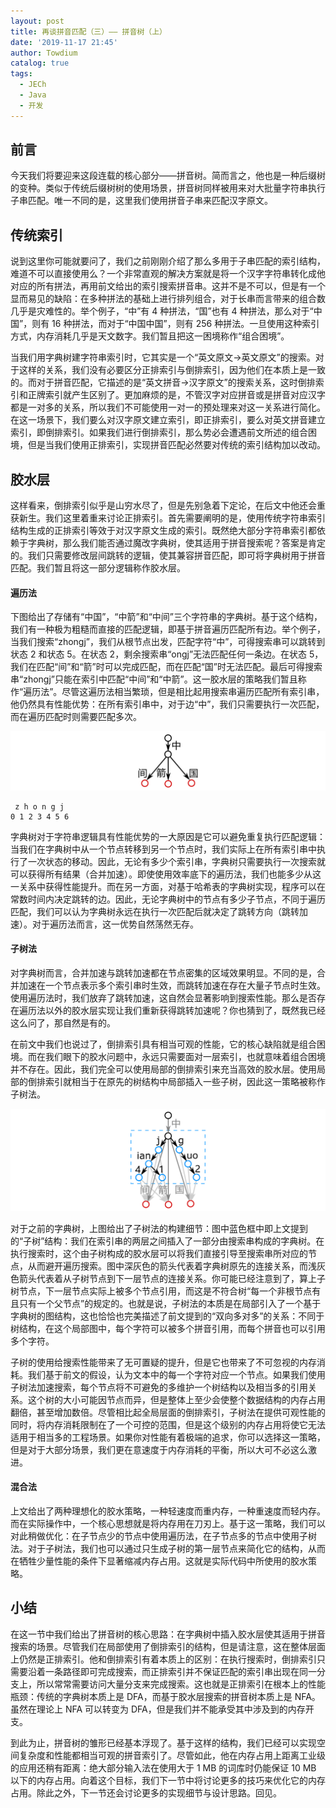 ```yaml
---
layout: post
title: 再谈拼音匹配（三）—— 拼音树（上）
date: '2019-11-17 21:45'
author: Towdium
catalog: true
tags:
  - JECh
  - Java
  - 开发
---
```


## 前言

今天我们将要迎来这段连载的核心部分——拼音树。简而言之，他也是一种后缀树的变种。类似于传统后缀树树的使用场景，拼音树同样被用来对大批量字符串执行子串匹配。唯一不同的是，这里我们使用拼音子串来匹配汉字原文。

## 传统索引

说到这里你可能就要问了，我们之前刚刚介绍了那么多用于子串匹配的索引结构，难道不可以直接使用么？一个非常直观的解决方案就是将一个汉字字符串转化成他对应的所有拼法，再用前文给出的索引搜索拼音串。这并不是不可以，但是有一个显而易见的缺陷：在多种拼法的基础上进行排列组合，对于长串而言带来的组合数几乎是灾难性的。举个例子，“中”有 4 种拼法，“国”也有 4 种拼法，那么对于“中国”，则有 16 种拼法，而对于“中国中国”，则有 256 种拼法。一旦使用这种索引方式，内存消耗几乎是天文数字。我们暂且把这一困境称作“组合困境”。

当我们用字典树建字符串索引时，它其实是一个“英文原文->英文原文”的搜索。对于这样的关系，我们没有必要区分正排索引与倒排索引，因为他们在本质上是一致的。而对于拼音匹配，它描述的是“英文拼音->汉字原文”的搜索关系，这时倒排索引和正牌索引就产生区别了。更加麻烦的是，不管汉字对应拼音或是拼音对应汉字都是一对多的关系，所以我们不可能使用一对一的预处理来对这一关系进行简化。在这一场景下，我们要么对汉字原文建立索引，即正排索引，要么对英文拼音建立索引，即倒排索引。如果我们进行倒排索引，那么势必会遭遇前文所述的组合困境，但是当我们使用正排索引，实现拼音匹配必然要对传统的索引结构加以改动。

## 胶水层

这样看来，倒排索引似乎是山穷水尽了，但是先别急着下定论，在后文中他还会重获新生。我们这里着重来讨论正排索引。首先需要阐明的是，使用传统字符串索引结构生成的正排索引等效于对汉字原文生成的索引。既然绝大部分字符串索引都依赖于字典树，那么我们能否通过魔改字典树，使其适用于拼音搜索呢？答案是肯定的。我们只需要修改层间跳转的逻辑，使其兼容拼音匹配，即可将字典树用于拼音匹配。我们暂且将这一部分逻辑称作胶水层。

#### 遍历法

下图给出了存储有“中国”，“中箭”和“中间”三个字符串的字典树。基于这个结构，我们有一种极为粗糙而直接的匹配逻辑，即基于拼音遍历匹配所有边。举个例子，当我们搜索“zhongj”，我们从根节点出发，匹配字符“中”，可得搜索串可以跳转到状态 2 和状态 5。在状态 2，剩余搜索串“ongj”无法匹配任何一条边。在状态 5，我们在匹配“间”和“箭”时可以完成匹配，而在匹配“国”时无法匹配。最后可得搜索串“zhongj”只能在索引中匹配“中间”和“中箭”。这一胶水层的策略我们暂且称作“遍历法”。尽管这遍历法相当繁琐，但是相比起用搜索串遍历匹配所有索引串，他仍然具有性能优势：在所有索引串中，对于边“中”，我们只需要执行一次匹配，而在遍历匹配时则需要匹配多次。

![traverse][1]

```
 z h o n g j
0 1 2 3 4 5 6
```

字典树对于字符串逻辑具有性能优势的一大原因是它可以避免重复执行匹配逻辑：当我们在字典树中从一个节点转移到另一个节点时，我们实际上在所有索引串中执行了一次状态的移动。因此，无论有多少个索引串，字典树只需要执行一次搜索就可以获得所有结果（合并加速）。即使使用效率底下的遍历法，我们也能多少从这一关系中获得性能提升。而在另一方面，对基于哈希表的字典树实现，程序可以在常数时间内决定跳转的边。因此，无论字典树中的节点有多少子节点，不同于遍历匹配，我们可以认为字典树永远在执行一次匹配后就决定了跳转方向（跳转加速）。对于遍历法而言，这一优势自然荡然无存。

#### 子树法

对字典树而言，合并加速与跳转加速都在节点密集的区域效果明显。不同的是，合并加速在一个节点表示多个索引串时生效，而跳转加速在存在大量子节点时生效。使用遍历法时，我们放弃了跳转加速，这自然会显著影响到搜索性能。那么是否存在遍历法以外的胶水层实现让我们重新获得跳转加速呢？你也猜到了，既然我已经这么问了，那自然是有的。

在前文中我们也说过了，倒排索引具有相当可观的性能，它的核心缺陷就是组合困境。而在我们眼下的胶水问题中，永远只需要面对一层索引，也就意味着组合困境并不存在。因此，我们完全可以使用局部的倒排索引来充当高效的胶水层。使用局部的倒排索引就相当于在原先的树结构中局部插入一些子树，因此这一策略被称作子树法。

![sub][2]

对于之前的字典树，上图给出了子树法的构建细节：图中蓝色框中即上文提到的“子树”结构：我们在索引串的两层之间插入了一部分由搜索串构成的字典树。在执行搜索时，这个由子树构成的胶水层可以将我们直接引导至搜索串所对应的节点，从而避开遍历搜索。图中深灰色的箭头代表着字典树原先的连接关系，而浅灰色箭头代表着从子树节点到下一层节点的连接关系。你可能已经注意到了，算上子树节点，下一层节点实际上被多个节点引用，而这是不符合树“每一个非根节点有且只有一个父节点”的规定的。也就是说，子树法的本质是在局部引入了一个基于字典树的图结构，这也恰恰也完美描述了前文提到的“双向多对多”的关系：不同于树结构，在这个局部图中，每个字符可以被多个拼音引用，而每个拼音也可以引用多个字符。

子树的使用给搜索性能带来了无可置疑的提升，但是它也带来了不可忽视的内存消耗。我们基于前文的假设，认为文本中的每一个字符对应一个节点。如果我们使用子树法加速搜索，每个节点将不可避免的多维护一个树结构以及相当多的引用关系。这个树的大小可能因节点而异，但是整体上至少会使整个数据结构的内存占用翻倍，甚至增加数倍。尽管相比起全局层面的倒排索引，子树法在提供可观性能的同时，将内存消耗限制在了一个可控的范围，但是这个级别的内存占用将使它无法适用于相当多的工程场景。如果你对性能有着极端的追求，你可以选择这一策略，但是对于大部分场景，我们更在意速度于内存消耗的平衡，所以大可不必这么激进。

#### 混合法

上文给出了两种理想化的胶水策略，一种轻速度而重内存，一种重速度而轻内存。而在实际操作中，一个核心思想就是将内存用在刀刃上。基于这一策略，我们可以对此稍做优化：在子节点少的节点中使用遍历法，在子节点多的节点中使用子树法。对于子树法，我们也可以通过只生成子树的第一层节点来简化它的结构，从而在牺牲少量性能的条件下显著缩减内存占用。这就是实际代码中所使用的胶水策略。

## 小结

在这一节中我们给出了拼音树的核心思路：在字典树中插入胶水层使其适用于拼音搜索的场景。尽管我们在局部使用了倒排索引的结构，但是请注意，这在整体层面上仍然是正排索引。他和倒排索引有着本质上的区别：在执行搜索时，倒排索引只需要沿着一条路径即可完成搜索，而正排索引并不保证匹配的索引串出现在同一分支上，所以常常需要访问大量分支来完成搜索。这也就是正排索引在根本上的性能瓶颈：传统的字典树本质上是 DFA，而基于胶水层搜索的拼音树本质上是 NFA。虽然在理论上 NFA 可以转变为 DFA，但是我们并不能承受其中涉及到的内存开支。

到此为止，拼音树的雏形已经基本浮现了。基于这样的结构，我们已经可以实现空间复杂度和性能都相当可观的拼音索引了。尽管如此，他在内存占用上距离工业级的应用还稍有距离：绝大部分输入法在使用大于 1 MB 的词库时仍能保证 10 MB 以下的内存占用。向着这个目标，我们下一节中将讨论更多的技巧来优化它的内存占用。除此之外，下一节还会讨论更多的实现细节与设计思路。回见。


[1]: /img/posts/2019/pinyin-search-again-3_1.png
[2]: /img/posts/2019/pinyin-search-again-3_2.png
